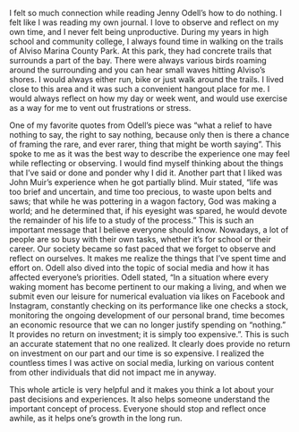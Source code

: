 I felt so much connection while reading Jenny Odell’s how to do nothing. I felt like I was reading my own journal. I love to observe and reflect on my own time, and I never felt being unproductive. During my years in high school and community college, I always found time in walking on the trails of Alviso Marina County Park. At this park, they had concrete trails that surrounds a part of the bay. There were always various birds roaming around the surrounding and you can hear small waves hitting Alviso’s shores. I would always either run, bike or just walk around the trails. I lived close to this area and it was such a convenient hangout place for me. I would always reflect on how my day or week went, and would use exercise as a way for me to vent out frustrations or stress. 

One of my favorite quotes from Odell’s piece was “what a relief to have nothing to say, the right to say nothing, because only then is there a chance of framing the rare, and ever rarer, thing that might be worth saying”. This spoke to me as it was the best way to describe the experience one may feel while reflecting or observing. I would find myself thinking about the things that I’ve said or done and ponder why I did it. Another part that I liked was John Muir’s experience when he got partially blind. Muir stated, “life was too brief and uncertain, and time too precious, to waste upon belts and saws; that while he was pottering in a wagon factory, God was making a world; and he determined that, if his eyesight was spared, he would devote the remainder of his life to a study of the process.” This is such an important message that I believe everyone should know. Nowadays, a lot of people are so busy with their own tasks, whether it’s for school or their career. Our society became so fast paced that we forget to observe and reflect on ourselves. It makes me realize the things that I’ve spent time and effort on. Odell also dived into the topic of social media and how it has affected everyone’s priorities. Odell stated, “In a situation where every waking moment has become pertinent to our making a living, and when we submit even our leisure for numerical evaluation via likes on Facebook and Instagram, constantly checking on its performance like one checks a stock, monitoring the ongoing development of our personal brand, time becomes an economic resource that we can no longer justify spending on “nothing.” It provides no return on investment; it is simply too expensive.”. This is such an accurate statement that no one realized. It clearly does provide no return on investment on our part and our time is so expensive. I realized the countless times I was active on social media, lurking on various content from other individuals that did not impact me in anyway.

This whole article is very helpful and it makes you think a lot about your past decisions and experiences. It also helps someone understand the important concept of process. Everyone should stop and reflect once awhile, as it helps one’s growth in the long run.

